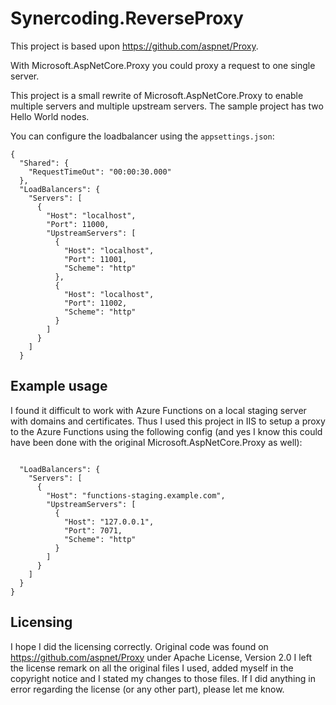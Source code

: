 # Synercoding.ReverseProxy

This project is based upon https://github.com/aspnet/Proxy.

With Microsoft.AspNetCore.Proxy you could proxy a request to one single server.

This project is a small rewrite of Microsoft.AspNetCore.Proxy to enable multiple servers and multiple upstream servers.
The sample project has two Hello World nodes.

You can configure the loadbalancer using the `appsettings.json`:
<pre><code>{
  "Shared": {
    "RequestTimeOut": "00:00:30.000"
  },
  "LoadBalancers": {
    "Servers": [
      {
        "Host": "localhost",
        "Port": 11000,
        "UpstreamServers": [
          {
            "Host": "localhost",
            "Port": 11001,
            "Scheme": "http"
          },
          {
            "Host": "localhost",
            "Port": 11002,
            "Scheme": "http"
          }
        ]
      }
    ]
  }</code></pre>
  
  ## Example usage
  I found it difficult to work with Azure Functions on a local staging server with domains and certificates. Thus I used this project in IIS to setup a proxy to the Azure Functions using the following config (and yes I know this could have been done with the original Microsoft.AspNetCore.Proxy as well):
  <pre><code>
  "LoadBalancers": {
    "Servers": [
      {
        "Host": "functions-staging.example.com",
        "UpstreamServers": [
          {
            "Host": "127.0.0.1",
            "Port": 7071,
            "Scheme": "http"
          }
        ]
      }
    ]
  }
}</code></pre>
  
  
  ## Licensing
  I hope I did the licensing correctly. Original code was found on https://github.com/aspnet/Proxy under Apache License, Version 2.0
  I left the license remark on all the original files I used, added myself in the copyright notice and I stated my changes to those files. If I did anything in error regarding the license (or any other part), please let me know.
